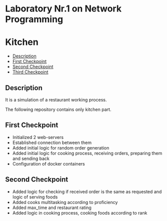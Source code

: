 # Laboratory Nr.1 on Network Programming 

# Kitchen 
* [Description](#description)
* [First Checkpoint](#first-checkpoint)
* [Second Checkpoint](#second-checkpoint)
* [Third Checkpoint](#third-checkpoint)

## Description

It is a simulation of a restaurant working process.

The following repository contains only kitchen part.

## First Checkpoint 
* Initialized 2 web-servers 
* Established connection between them
* Added initial logic for random order generation 
* Added initial logic for cooking process, receiving orders, preparing them and sending back
* Configuration of docker containers

## Second Checkpoint
* Added logic for checking if received order is the same as requested and logic of serving foods
* Added cooks multitasking according to proficiency 
* Added max_time and restaurant rating 
* Added logic in cooking process, cooking foods according to rank